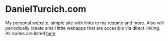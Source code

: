 # DanielTurcich.com
My personal website, simple site with links to my resume and more. Also will periodically create small little webapps that are accesible via direct linking. All routes are listed [here](https://github.com/buffet-time/DanielTurcich.com/blob/master/src/router.ts)
